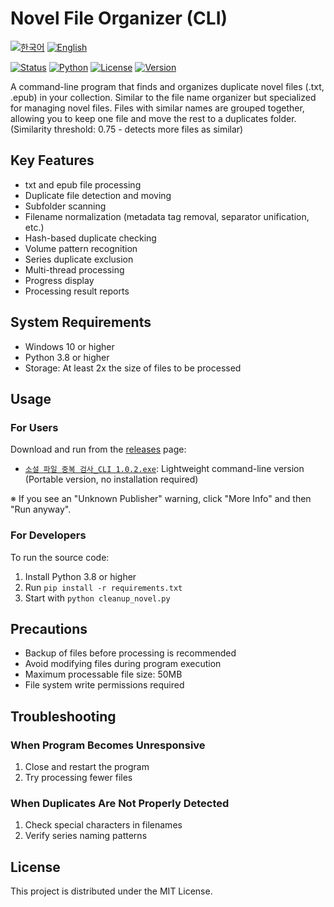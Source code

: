 # Novel File Organizer (CLI)

[![한국어](https://img.shields.io/badge/언어-한국어-blue.svg)](README.md)
[![English](https://img.shields.io/badge/Language-English-blue.svg)](README_EN.md)

[![Status](https://img.shields.io/badge/status-completed-green)](README_EN.md)
[![Python](https://img.shields.io/badge/Python-3.8+-blue)](https://www.python.org/)
[![License](https://img.shields.io/badge/License-MIT-lightgrey)](LICENSE)
[![Version](https://img.shields.io/badge/Version-1.0.2-blue)](README_EN.md)

A command-line program that finds and organizes duplicate novel files (.txt, .epub) in your collection.
Similar to the file name organizer but specialized for managing novel files.
Files with similar names are grouped together, allowing you to keep one file and move the rest to a duplicates folder.
(Similarity threshold: 0.75 - detects more files as similar)

## Key Features

- txt and epub file processing
- Duplicate file detection and moving
- Subfolder scanning
- Filename normalization (metadata tag removal, separator unification, etc.)
- Hash-based duplicate checking
- Volume pattern recognition
- Series duplicate exclusion
- Multi-thread processing
- Progress display
- Processing result reports

## System Requirements

- Windows 10 or higher
- Python 3.8 or higher
- Storage: At least 2x the size of files to be processed

## Usage

### For Users
Download and run from the [releases](https://github.com/hye0nwoo/clean_up_novel/releases/latest) page:
- [`소설 파일 중복 검사_CLI 1.0.2.exe`](https://github.com/hye0nwoo/clean_up_novel/releases/download/1.0.2/소설.파일.중복.검사_CLI.1.0.2.exe): Lightweight command-line version (Portable version, no installation required)

※ If you see an "Unknown Publisher" warning, click "More Info" and then "Run anyway".

### For Developers
To run the source code:

1. Install Python 3.8 or higher
2. Run `pip install -r requirements.txt`
3. Start with `python cleanup_novel.py`

## Precautions

- Backup of files before processing is recommended
- Avoid modifying files during program execution
- Maximum processable file size: 50MB
- File system write permissions required

## Troubleshooting

### When Program Becomes Unresponsive
1. Close and restart the program
2. Try processing fewer files

### When Duplicates Are Not Properly Detected
1. Check special characters in filenames
2. Verify series naming patterns

## License

This project is distributed under the MIT License. 